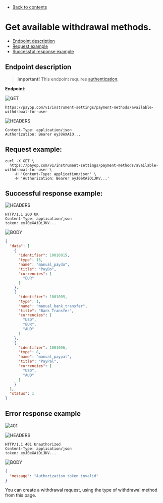 * [Back to contents](../Readme.md#contents)

# Get available withdrawal methods.

* [Endpoint description](#endpoint-description)
* [Request example](#request-example)
* [Successful response example](#successful-response-example)

## Endpoint description

> **Important!** This endpoint requires [authentication](../Authentication/bearerAuthentication.md).

**Endpoint**:

![GET](https://img.shields.io/badge/-GET-blue?style=for-the-badge)

```
https://payop.com/v1/instrument-settings/payment-methods/available-withdrawal-for-user
```

![HEADERS](https://img.shields.io/badge/-HEADERS-yellowgreen?style=for-the-badge)

```shell
Content-Type: application/json
Authorization: Bearer eyJ0eXAiO...
```

## Request example:

```shell
curl -X GET \
  https://payop.com/v1/instrument-settings/payment-methods/available-withdrawal-for-user \
    -H 'Content-Type: application/json' \
    -H 'Authorization: Bearer eyJ0eXAiOiJKV...'
```    

## Successful response example:

![HEADERS](https://img.shields.io/badge/-HEADERS-yellowgreen?style=for-the-badge)

```shell
HTTP/1.1 200 OK
Content-Type: application/json
token: eyJ0eXAiOiJKV...
```

![BODY](https://img.shields.io/badge/-BODY-blueviolet?style=for-the-badge)

```json
{
  "data": [
    {
      "identifier": 10010015,
      "type": 15,
      "name": "manual_paydo",
      "title": "PayDo",
      "currencies": [
        "EUR"
      ]
    },
    {
      "identifier": 1001005,
      "type": 1,
      "name": "manual_bank_transfer",
      "title": "Bank Transfer",
      "currencies": [
        "USD",
        "EUR",
        "AUD"
      ]
    },
    {
      "identifier": 1001006,
      "type": 8,
      "name": "manual_paypal",
      "title": "PayPal",
      "currencies": [
        "USD",
        "AUD"
      ]
    }
  ],
  "status": 1
}
```

## Error response example

![401](https://img.shields.io/badge/401-Unauthorized-red?style=for-the-badge)

![HEADERS](https://img.shields.io/badge/-HEADERS-yellowgreen?style=for-the-badge)

```shell
HTTP/1.1 401 Unauthorized
Content-Type: application/json
token: eyJ0eXAiOiJKV...
```

![BODY](https://img.shields.io/badge/-BODY-blueviolet?style=for-the-badge)

```json
{
  "message": "Authorization token invalid"
}
```

You can create a withdrawal request, using the type of withdrawal method from this page.